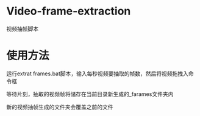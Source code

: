 # Video-frame-extraction
视频抽帧脚本
# 使用方法
运行extrat frames.bat脚本，输入每秒视频要抽取的帧数，然后将视频拖拽入命令框

等待片刻，抽取的视频帧将储存在当前目录新生成的_farames文件夹内

新的视频抽帧生成的文件夹会覆盖之前的文件
